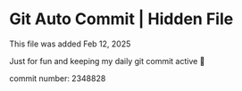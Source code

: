 # Git Auto Commit | Hidden File

This file was added Feb 12, 2025

Just for fun and keeping my daily git commit active 🤪

commit number: 2348828
